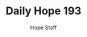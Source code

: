 ---
image: /assets/img/daily-hope-default-artwork.png
title: Daily Hope 193
number: 193
categories:
  - Daily Hope
author: Hope Staff
notes: Daily Hope 193
embed: >-
  <iframe src="https://open.spotify.com/embed/episode/7hELvT1L3tQP9oLr4D5ost?utm_source=generator" width="400px" height="102px" frameborder=“0" scrolling=“no”></iframe>
---